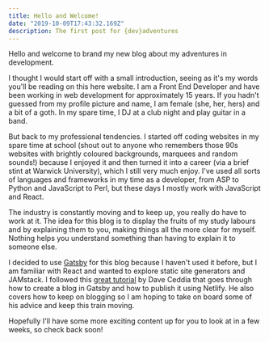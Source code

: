 ```yaml
---
title: Hello and Welcome!
date: "2019-10-09T17:43:32.169Z"
description: The first post for {dev}adventures
---
```


Hello and welcome to brand my new blog about my adventures in development.

I thought I would start off with a small introduction, seeing as it's my words you'll be reading on this here website. I am a Front End Developer and have been working in web development for approximately 15 years. If you hadn't guessed from my profile picture and name, I am female (she, her, hers) and a bit of a goth. In my spare time, I DJ at a club night and play guitar in a band.

But back to my professional tendencies. I started off coding websites in my spare time at school (shout out to anyone who remembers those 90s websites with brightly coloured backgrounds, marquees and random sounds!) because I enjoyed it and then turned it into a career (via a brief stint at Warwick University), which I still very much enjoy. I've used all sorts of languages and frameworks in my time as a developer, from ASP to Python and JavaScript to Perl, but these days I mostly work with JavaScript and React.

The industry is constantly moving and to keep up, you really do have to work at it. The idea for this blog is to display the fruits of my study labours and by explaining them to you, making things all the more clear for myself. Nothing helps you understand something than having to explain it to someone else.

I decided to use [Gatsby](https://www.gatsbyjs.org/) for this blog because I haven't used it before, but I am familiar with React and wanted to explore static site generators and JAMstack. I followed this [great tutorial](https://daveceddia.com/start-blog-gatsby-netlify/) by Dave Ceddia that goes through how to create a blog in Gatsby and how to publish it using Netlify. He also covers how to keep on blogging so I am hoping to take on board some of his advice and keep this train moving.

Hopefully I'll have some more exciting content up for you to look at in a few weeks, so check back soon!
